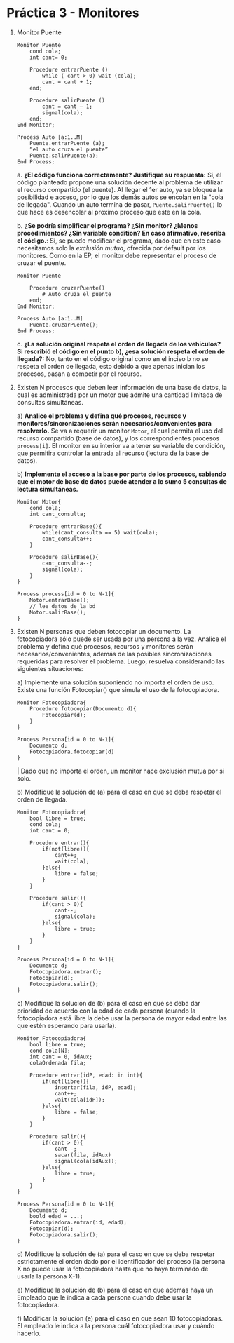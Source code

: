 # Práctica 3 - Monitores

1. Monitor Puente
    ```
    Monitor Puente
        cond cola;
        int cant= 0;

        Procedure entrarPuente ()
            while ( cant > 0) wait (cola);
            cant = cant + 1;
        end;

        Procedure salirPuente ()
            cant = cant – 1;
            signal(cola);
        end;
    End Monitor;

    Process Auto [a:1..M]
        Puente.entrarPuente (a);
        “el auto cruza el puente”
        Puente.salirPuente(a);
    End Process;
    ```
    a. **¿El código funciona correctamente? Justifique su respuesta:** Si, el código planteado propone una solución decente al problema de utilizar el recurso compartido (el puente). Al llegar el 1er auto, ya se bloquea la posibilidad e acceso, por lo que los demás autos se encolan en la "cola de llegada". Cuando un auto termina de pasar, `Puente.salirPuente()` lo que hace es desencolar al proximo proceso que este en la cola.
    
    b. **¿Se podría simplificar el programa? ¿Sin monitor? ¿Menos procedimientos? ¿Sin variable condition? En caso afirmativo, rescriba el código.**: Si, se puede modificar el programa, dado que en este caso necesitamos solo la *exclusión mutua*, ofrecida por default por los monitores. Como en la EP, el monitor debe representar el proceso de cruzar el puente. 
    ```
    Monitor Puente
    
        Procedure cruzarPuente()
            # Auto cruza el puente
        end;
    End Monitor;

    Process Auto [a:1..M]
        Puente.cruzarPuente();
    End Process;
    ```

    c. **¿La solución original respeta el orden de llegada de los vehículos? Si rescribió el código en el punto b), ¿esa solución respeta el orden de llegada?:** No, tanto en el código original como en el inciso b no se respeta el orden de llegada, esto debido a que apenas inician los procesos, pasan a competir por el recurso.

2. Existen N procesos que deben leer información de una base de datos, la cual es administrada por un motor que admite una cantidad limitada de consultas simultáneas.

    a) **Analice el problema y defina qué procesos, recursos y monitores/sincronizaciones serán necesarios/convenientes para resolverlo.** Se va a requerir un monitor `Motor`, el cual permita el uso del recurso compartido (base de datos), y los correspondientes procesos `process[i]`. El monitor en su interior va a tener su variable de condición, que permitira controlar la entrada al recurso (lectura de la base de datos).
    
    b) **Implemente el acceso a la base por parte de los procesos, sabiendo que el motor de base de datos puede atender a lo sumo 5 consultas de lectura simultáneas.**
    ```
    Monitor Motor{
        cond cola;
        int cant_consulta;

        Procedure entrarBase(){
            while(cant_consulta == 5) wait(cola);
            cant_consulta++;
        }

        Procedure salirBase(){
            cant_consulta--;
            signal(cola);
        }
    }

    Process process[id = 0 to N-1]{
        Motor.entrarBase();
        // lee datos de la bd
        Motor.salirBase();
    }
    ```

3. Existen N personas que deben fotocopiar un documento. La fotocopiadora sólo puede ser usada por una persona a la vez. Analice el problema y defina qué procesos, recursos y monitores serán necesarios/convenientes, además de las posibles sincronizaciones requeridas para resolver el problema. Luego, resuelva considerando las siguientes situaciones:

    a) Implemente una solución suponiendo no importa el orden de uso. Existe una función Fotocopiar() que simula el uso de la fotocopiadora.
    ```
    Monitor Fotocopiadora{
        Procedure fotocopiar(Documento d){
            Fotocopiar(d);
        }
    }

    Process Persona[id = 0 to N-1]{
        Documento d;
        Fotocopiadora.fotocopiar(d)
    }
    ```
    | Dado que no importa el orden, un monitor hace exclusión mutua por si solo.

    b) Modifique la solución de (a) para el caso en que se deba respetar el orden de llegada.
    ```
    Monitor Fotocopiadora{
        bool libre = true;
        cond cola;
        int cant = 0;

        Procedure entrar(){
            if(not(libre)){
                cant++;
                wait(cola);
            }else{
                libre = false;
            }
        }

        Procedure salir(){
            if(cant > 0){
                cant--;
                signal(cola);
            }else{
                libre = true;
            }
        }
    }

    Process Persona[id = 0 to N-1]{
        Documento d;
        Fotocopiadora.entrar();
        Fotocopiar(d);
        Fotocopiadora.salir();
    }
    ```

    c) Modifique la solución de (b) para el caso en que se deba dar prioridad de acuerdo con la edad de cada persona (cuando la fotocopiadora está libre la debe usar la persona de mayor edad entre las que estén esperando para usarla).
    ```
    Monitor Fotocopiadora{
        bool libre = true;
        cond cola[N];
        int cant = 0, idAux;
        colaOrdenada fila;

        Procedure entrar(idP, edad: in int){
            if(not(libre)){
                insertar(fila, idP, edad);
                cant++;
                wait(cola[idP]);
            }else{
                libre = false;
            }
        }

        Procedure salir(){
            if(cant > 0){
                cant--;
                sacar(fila, idAux)
                signal(cola[idAux]);
            }else{
                libre = true;
            }
        }
    }

    Process Persona[id = 0 to N-1]{
        Documento d;
        boold edad = ...;
        Fotocopiadora.entrar(id, edad);
        Fotocopiar(d);
        Fotocopiadora.salir();
    }
    ```

    d) Modifique la solución de (a) para el caso en que se deba respetar estrictamente el orden dado por el identificador del proceso (la persona X no puede usar la fotocopiadora hasta que no haya terminado de usarla la persona X-1).

    e) Modifique la solución de (b) para el caso en que además haya un Empleado que le indica a cada persona cuando debe usar la fotocopiadora.

    f) Modificar la solución (e) para el caso en que sean 10 fotocopiadoras. El empleado le indica a la persona cuál fotocopiadora usar y cuándo hacerlo.